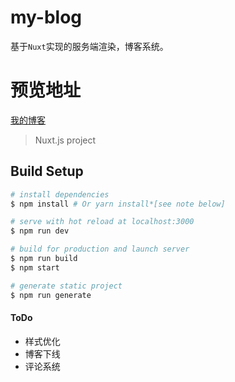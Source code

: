 # my-blog

基于`Nuxt`实现的服务端渲染，博客系统。
# 预览地址

[我的博客](https://estding.com)

> Nuxt.js project

## Build Setup

``` bash
# install dependencies
$ npm install # Or yarn install*[see note below]

# serve with hot reload at localhost:3000
$ npm run dev

# build for production and launch server
$ npm run build
$ npm start

# generate static project
$ npm run generate
```

#### ToDo

* 样式优化
* 博客下线
* 评论系统


